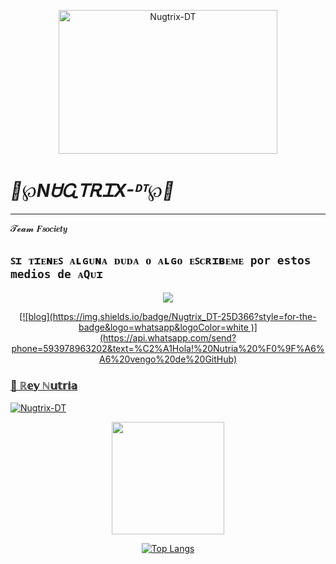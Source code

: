 <p align="center">
<img title="Nugtrix-DT" src="https://media.giphy.com/media/EnVTvGAQUlou4/giphy.gif" width="350" height="230"/>
</p>

# _🦦℘NᏌᏩᎢᎡᏆX-ᴰᵀ℘🦦_
------
𝓣𝓮𝓪𝓶 𝑭𝒔𝒐𝒄𝒊𝒆𝒕𝒚 

## ```ꜱɪ ᴛɪᴇɴᴇꜱ ᴀʟɢᴜɴᴀ ᴅᴜᴅᴀ ᴏ ᴀʟɢᴏ ᴇꜱᴄʀɪʙᴇᴍᴇ por estos medios de ᴀQᴜɪ```
<p align="center">
<a href="https://www.instagram.com/nugtrix_dt"><img src="https://img.shields.io/badge/Instagram-E4405F?style=for-the-badge&logo=instagram&logoColor=white"/>
<p align="center">
 [![blog](https://img.shields.io/badge/Nugtrix_DT-25D366?style=for-the-badge&logo=whatsapp&logoColor=white
)](https://api.whatsapp.com/send?phone=593978963202&text=%C2%A1Hola!%20Nutria%20%F0%9F%A6%A6%20vengo%20de%20GitHub)


### 🦦 ℝ𝕖𝕪 ℕ𝕦𝕥𝕣𝕚𝕒
 
[![Nugtrix-DT](https://github.com/Nugtrix-DT.png?size=100)](https://github.com/Nugtrix-DT)


<div align="center">
  <a href="https://github.com/Nugtrix-DT">
  <img height="180em" src="https://github-readme-stats.vercel.app/api?username=Nugtrix-DT&show_icons=true&theme=dracula&include_all_commits=true&count_private=true"/>
   
   ![Top Langs](https://github-readme-stats.vercel.app/api/top-langs/?username=Nugtrix-DT&count_private=true&show_icons=true&theme=tokyonight)
  
